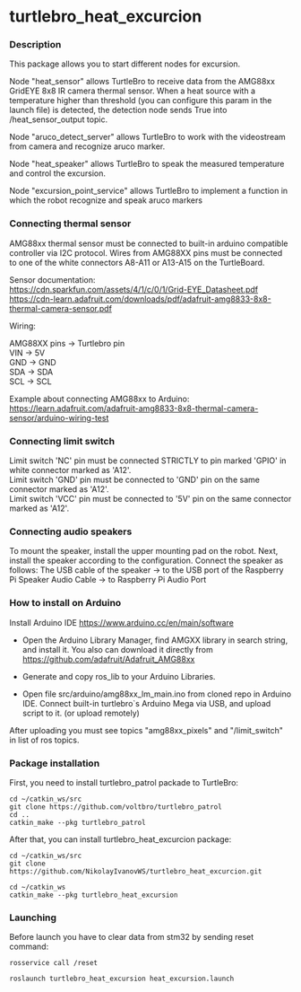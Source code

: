 # turtlebro_heat_excurcion

### Description

This package allows you to start different nodes for excursion.

Node "heat_sensor" allows TurtleBro to receive data from the AMG88xx GridEYE 8x8 IR camera thermal sensor. When a heat source with a temperature higher than threshold (you can configure this param in the launch file) is detected, the detection node sends True into /heat_sensor_output topic.

Node "aruco_detect_server" allows TurtleBro to work with the videostream from camera and recognize aruco marker.

Node "heat_speaker" allows TurtleBro to speak the measured temperature and control the excursion. 

Node "excursion_point_service" allows TurtleBro to implement a function in which the robot recognize and speak aruco markers


### Connecting thermal sensor

AMG88xx thermal sensor   must be connected to built-in arduino compatible controller via I2C protocol. Wires from AMG88XX pins must be connected to one of the white connectors A8-A11 or A13-A15 on the TurtleBoard.

Sensor documentation:  
https://cdn.sparkfun.com/assets/4/1/c/0/1/Grid-EYE_Datasheet.pdf  
https://cdn-learn.adafruit.com/downloads/pdf/adafruit-amg8833-8x8-thermal-camera-sensor.pdf  

Wiring:  

AMG88XX pins -> Turtlebro pin  
VIN -> 5V  
GND -> GND  
SDA -> SDA  
SCL -> SCL  

Example about connecting AMG88xx to Arduino:  
https://learn.adafruit.com/adafruit-amg8833-8x8-thermal-camera-sensor/arduino-wiring-test  


### Connecting limit switch

Limit switch 'NC' pin must be connected STRICTLY to pin marked 'GPIO' in  white connector marked as 'A12'.   
Limit switch 'GND' pin must be connected to 'GND' pin on the same connector marked as 'A12'.  
Limit switch 'VCC' pin must be connected to '5V' pin on the same connector marked as 'A12'.  

### Connecting audio speakers

To mount the speaker, install the upper mounting pad on the robot. Next, install the speaker according to the configuration. Connect the speaker as follows:
The USB cable of the speaker -> to the USB port of the Raspberry Pi
Speaker Audio Cable -> to Raspberry Pi Audio Port

### How to install on Arduino

Install Arduino IDE https://www.arduino.cc/en/main/software  
 - Open the Arduino Library Manager, find AMGXX library in search string, and install it. You also can download it directly from https://github.com/adafruit/Adafruit_AMG88xx  

 - Generate and copy ros_lib to your Arduino Libraries.

 - Open file src/arduino/amg88xx_lm_main.ino from cloned repo in Arduino IDE.
Connect built-in turtlebro`s Arduino Mega via USB, and upload script to it.
(or upload remotely)

After uploading you must see topics "amg88xx_pixels" and "/limit_switch" in list of ros topics.

### Package installation

First, you need to install turtlebro_patrol packade to TurtleBro:

```
cd ~/catkin_ws/src
git clone https://github.com/voltbro/turtlebro_patrol
cd ..
catkin_make --pkg turtlebro_patrol
```

After that, you can install turtlebro_heat_excurcion package:

```
cd ~/catkin_ws/src
git clone https://github.com/NikolayIvanovWS/turtlebro_heat_excurcion.git

cd ~/catkin_ws
catkin_make --pkg turtlebro_heat_excursion
```

### Launching

Before launch you have to clear data from stm32 by sending reset command:

```
rosservice call /reset
```

```
roslaunch turtlebro_heat_excursion heat_excursion.launch
```


